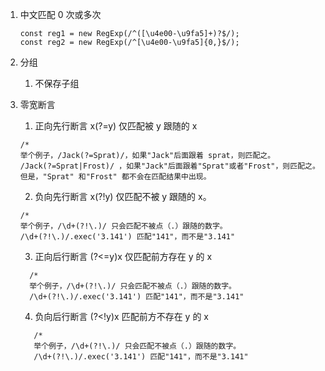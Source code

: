 1. 中文匹配 0 次或多次

   ```tsx
   const reg1 = new RegExp(/^([\u4e00-\u9fa5]+)?$/);
   const reg2 = new RegExp(/^[\u4e00-\u9fa5]{0,}$/);
   ```

2. 分组
   1. 不保存子组
3. 零宽断言

   1. 正向先行断言 x(?=y) 仅匹配被 y 跟随的 x

   ```tsx
   /*
   举个例子，/Jack(?=Sprat)/，如果"Jack"后面跟着 sprat，则匹配之。
   /Jack(?=Sprat|Frost)/ ，如果"Jack"后面跟着"Sprat"或者"Frost"，则匹配之。但是，"Sprat" 和"Frost" 都不会在匹配结果中出现。

   ```

   2. 负向先行断言 x(?!y) 仅匹配不被 y 跟随的 x。

   ```tsx
   /*
   举个例子，/\d+(?!\.)/ 只会匹配不被点（.）跟随的数字。
   /\d+(?!\.)/.exec('3.141') 匹配"141"，而不是"3.141"
   ```

   3. 正向后行断言 (?<=y)x 仅匹配前方存在 y 的 x

   ```tsx
     /*
     举个例子，/\d+(?!\.)/ 只会匹配不被点（.）跟随的数字。
     /\d+(?!\.)/.exec('3.141') 匹配"141"，而不是"3.141"
   ```

   4. 负向后行断言 (?<!y)x 匹配前方不存在 y 的 x

   ```tsx
      /*
      举个例子，/\d+(?!\.)/ 只会匹配不被点（.）跟随的数字。
      /\d+(?!\.)/.exec('3.141') 匹配"141"，而不是"3.141"
   ```
